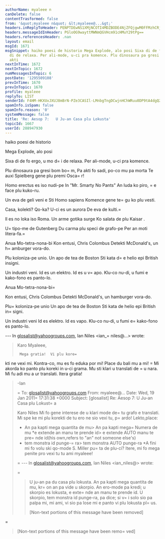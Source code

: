 ```yaml
---
authorName: myaleee n
canDelete: false
contentTrasformed: false
from: '&quot;myaleee n&quot; &lt;myaleee@...&gt;'
headers.inReplyToHeader: PENPTDEwNS1XMjNCOTI4MDZBODE4NjZFQjgwM0FFMzhCRjYwQHBoeC5nYmw+
headers.messageIdInHeader: PGloOG9wayttMWNmQGVHcm91cHMuY29tPg==
headers.referencesHeader: .nan
layout: email
msgId: 1671
msgSnippet: haiko poesi de historio Mega Explode, alo posi Sixa di de fo ergo, u mo
  di de relaxa. Per ali-mode, u-ci pra komence. Plu dinosaura pa gresi bom bom, Pa
  akti
nextInTime: 1672
nextInTopic: 1672
numMessagesInTopic: 6
postDate: '1295509108'
prevInTime: 1670
prevInTopic: 1670
profile: myaleee
replyTo: LIST
senderId: F4HM-HKXUxJXUJ8mBrN-PZe3CASIl-LMnbgTngDCwjnHChWRuu0DP9tA4dgQ24IF4qcOmsO2qHeo_ckOm4zZ32kvO_54TQ
spamInfo.isSpam: false
spamInfo.reason: '0'
systemMessage: false
title: 'Re: Aesop 7:   U Ju-an Casa plu Lokusta'
topicId: 1667
userId: 288947930
---
```


haiko poesi de historio

Mega Explode, alo posi

Sixa di de fo ergo, u mo d=
i de relaxa.
Per ali-mode, u-ci pra komence.

Plu dinosaura pa gresi bom bo=
m,
Pa akti fo sadi, po-co mu pa morta
Te auxi Spielberg gene plu premi Osca=
r!


Homo erectus es iso nudi-pe
In "Mr. Smarty No Pants"
An luda ko piro, =
e face plu kuko-ru.

Un eva de geli veni e
Sti Homo sapiens
Komence gene te=
gu ko plu vesti.


Casa, kolekti? Qo-ka?
U-ci es un aurora
De eva de kulti.=


Il es no loka iso Roma.
Un arme gotika surge
Ko salata de plu Kaisar .

U=
 tipo-me de Gutenberg
Du carma plu speci de grafo-pe
Per an moti litera-fa.=


Anua Mo-tetra-nona-bi
Kon entusi, Chris Colombus
Detekti McDonald's, un h=
amburger vora-do.

Plu koloniza-pe unio.
Un apo de tea de Boston
Sti kata d=
e helio epi British insigni.

Un industri veni.
Id es un elektro. Id es u v=
apo.
Klu-co nu-di, u fumi e kako-fono es panto-lo.



Anua Mo-tetra-nona-bi=

Kon entusi, Chris Colombus
Detekti McDonald's, un hamburger vora-do.
 
Plu=
 koloniza-pe unio
Un apo de tea de Boston
Sti kata de helio epi  British in=
signi.

Un industri veni
Id es elektro.  Id es vapo.
Klu-co nu-di, u fumi e=
 kako-fono es panto-lo.


--- In glosalist@yahoogroups.com, Ian Niles <ian_=
niles@...> wrote:
>
> 
> Karo Myaleee,
>  
>      Mega gratia!  Vi plu kore=
kti ne vexi mi.  Kontra-co, mu es fo eduka por mi!  Place du bali mu a mi! =
 Mi akorda ko panto plu koreki in u-ci grama.  Mu sti klari u translati de =
u nara.  Mi fu adi mu a ur translati.  Itera gratia!
>  
> -Ian
>  
> 
> 
>=
 To: glosalist@yahoogroups.com
> From: myaleee@...
> Date: Wed, 19 Jan 2011=
 17:31:38 +0000
> Subject: [glosalist] Re: Aesop 7: U Ju-an Casa plu Lokust=
a
> 
> 
>   
> 
> 
> 
> Karo Niles
> Mi fo gene interese de u klari mode de=
 tu grafo e translati. Mi spe ke mi plu korekti de tu ero ne sio vexi tu, p=
ardo! Lekto,place:
> 
> * An pa kapti mega quantita de mu> An pa kapti mega=
 Numera de mu
> *e extende an manu te prende id> e extende AUTO manu te pre=
nde id(his own,refers to "an" not someone else's)
> * tem monstra id punge-=
ra> tem monstra AUTO punge-ra
> *A fini mi fo volu ski qo-mode S. Miller pu=
ta de plu-ci?
> Itere, mi fo mega penite pro vexi tu
> tu ami myaleee!
> 
>=
 --- In glosalist@yahoogroups.com, Ian Niles <ian_niles@> wrote:
> >
> > 
>=
 > 
> > U ju-an pa du casa plu lokusta. An pa kapti mega quantita de mu, kr=
on an pa vide u skorpio. An ero-mode pa kredi; u skorpio es lokusta, e exte=
nde an manu te prende id. U skorpio, tem monstra id punge-ra, pa dice; si v=
i solo sio pa palpa mi, mi ami, vi sio pa lose mi e panto vi plu lokusta pl=
us. 
> > 
> > [Non-text portions of this message have been removed]
> >
> 
=
> 
> 
>  		 	   		  
> 
> [Non-text portions of this message have been remo=
ved]
>



